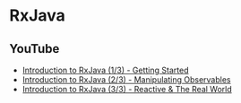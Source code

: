 # RxJava
## YouTube
* [Introduction to RxJava (1/3) - Getting Started](https://www.youtube.com/watch?v=1j9VN77DMTk)
* [Introduction to RxJava (2/3) - Manipulating Observables](https://www.youtube.com/watch?v=ZJwIrfqAnVM)
* [Introduction to RxJava (3/3) - Reactive & The Real World](https://www.youtube.com/watch?v=ZhqdnC43jMs)
